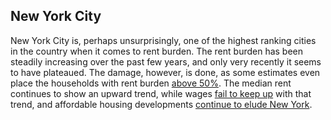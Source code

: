 ## New York City

New York City is, perhaps unsurprisingly, one of the highest ranking cities in the country when it comes to rent burden. The rent burden has been steadily increasing over the past few years, and only very recently it seems to have plateaued. The damage, however, is done, as some estimates even place the households with rent burden [above 50%](https://ny.curbed.com/2016/12/15/13967302/new-yorkers-cost-burden-rental-market-apartment-list). The median rent continues to show an upward trend, while wages [fail to keep up](https://ny.curbed.com/2017/8/16/16154956/nyc-rent-prices-wage-increase-comparison) with that trend, and affordable housing developments [continue to elude New York](http://www.crainsnewyork.com/article/20170811/REAL_ESTATE/170819974/the-most-rent-burdened-areas-of-new-york-not-getting-any-affordable-housing-housing-developments).